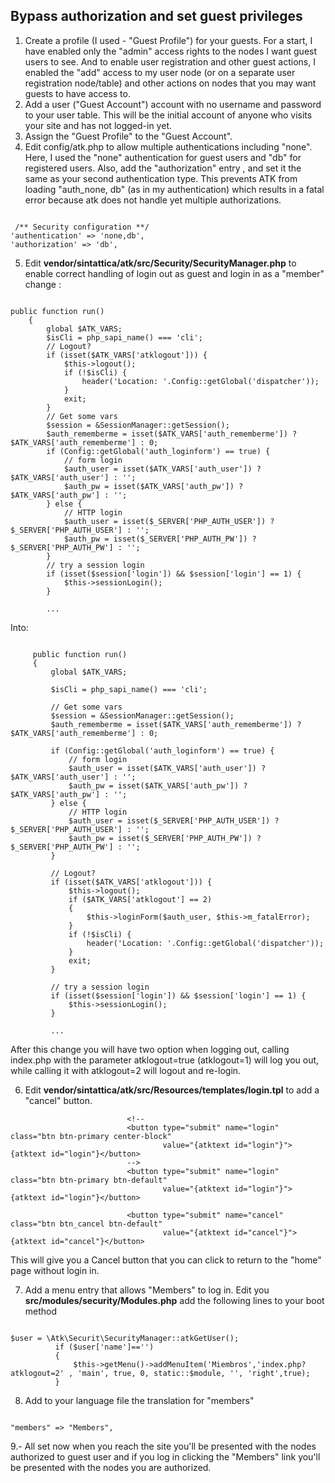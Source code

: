 ## Bypass authorization and set guest privileges

1. Create a profile (I used - "Guest Profile") for your guests. For a start, I have enabled only the "admin" access rights to the nodes I want guest users to see. 
And to enable user registration and other guest actions, I enabled the "add" access to my user node 
(or on a separate user registration node/table) and other actions on nodes that you may want guests to have access to.
2. Add a user ("Guest Account") account with no username and password to your user table. This will be the initial account of 
anyone who visits your site and has not logged-in yet.
3. Assign the "Guest Profile" to the "Guest Account".
4. Edit config/atk.php to allow multiple authentications including "none". Here, I used the "none" authentication for guest users and 
"db" for registered users. Also, add the "authorization" entry , and set it the same as your second authentication type. 
This prevents ATK from loading "auth_none, db" (as in my authentication) which results in a fatal error because atk does not handle yet 
multiple authorizations.

```

 /** Security configuration **/
'authentication' => 'none,db',
'authorization' => 'db',

```

5. Edit **vendor/sintattica/atk/src/Security/SecurityManager.php** to enable correct handling of login out as guest and login in as a 
"member" change :

```

public function run()
    {
        global $ATK_VARS;
        $isCli = php_sapi_name() === 'cli';
        // Logout?
        if (isset($ATK_VARS['atklogout'])) {
            $this->logout();
            if (!$isCli) {
                header('Location: '.Config::getGlobal('dispatcher'));
            }
            exit;
        }
        // Get some vars
        $session = &SessionManager::getSession();
        $auth_rememberme = isset($ATK_VARS['auth_rememberme']) ? $ATK_VARS['auth_rememberme'] : 0;
        if (Config::getGlobal('auth_loginform') == true) {
            // form login
            $auth_user = isset($ATK_VARS['auth_user']) ? $ATK_VARS['auth_user'] : '';
            $auth_pw = isset($ATK_VARS['auth_pw']) ? $ATK_VARS['auth_pw'] : '';
        } else {
            // HTTP login
            $auth_user = isset($_SERVER['PHP_AUTH_USER']) ? $_SERVER['PHP_AUTH_USER'] : '';
            $auth_pw = isset($_SERVER['PHP_AUTH_PW']) ? $_SERVER['PHP_AUTH_PW'] : '';
        }
        // try a session login
        if (isset($session['login']) && $session['login'] == 1) {
            $this->sessionLogin();
        }
   
        ...
```

Into:

```

     public function run()
     {
         global $ATK_VARS;

         $isCli = php_sapi_name() === 'cli';

         // Get some vars
         $session = &SessionManager::getSession();
         $auth_rememberme = isset($ATK_VARS['auth_rememberme']) ? $ATK_VARS['auth_rememberme'] : 0;

         if (Config::getGlobal('auth_loginform') == true) {
             // form login
             $auth_user = isset($ATK_VARS['auth_user']) ? $ATK_VARS['auth_user'] : '';
             $auth_pw = isset($ATK_VARS['auth_pw']) ? $ATK_VARS['auth_pw'] : '';
         } else {
             // HTTP login
             $auth_user = isset($_SERVER['PHP_AUTH_USER']) ? $_SERVER['PHP_AUTH_USER'] : '';
             $auth_pw = isset($_SERVER['PHP_AUTH_PW']) ? $_SERVER['PHP_AUTH_PW'] : '';
         }

         // Logout?
         if (isset($ATK_VARS['atklogout'])) {
             $this->logout();
             if ($ATK_VARS['atklogout'] == 2)
             {
                 $this->loginForm($auth_user, $this->m_fatalError);
             }
             if (!$isCli) {
                 header('Location: '.Config::getGlobal('dispatcher'));
             }
             exit;
         }

         // try a session login
         if (isset($session['login']) && $session['login'] == 1) {
             $this->sessionLogin();
         }
   
         ...
```

After this change you will have two option when logging out, calling index.php with the parameter atklogout=true (atklogout=1) 
will log you out, while calling it with atklogout=2 will logout and re-login.

6. Edit **vendor/sintattica/atk/src/Resources/templates/login.tpl** to add a "cancel" button.

```
                          <!--
                          <button type="submit" name="login" class="btn btn-primary center-block"
                                  value="{atktext id="login"}">{atktext id="login"}</button>
                          -->
                          <button type="submit" name="login" class="btn btn-primary btn-default"
                                  value="{atktext id="login"}">{atktext id="login"}</button>
 
                          <button type="submit" name="cancel" class="btn btn_cancel btn-default"
                                  value="{atktext id="cancel"}">{atktext id="cancel"}</button>
```
This will give you a Cancel button that you can click to return to the "home" page without login in.

7. Add a menu entry that allows "Members" to log in. Edit you **src/modules/security/Modules.php** add the following lines to your boot method

```

$user = \Atk\Securit\SecurityManager::atkGetUser();
          if ($user['name']=='')
          {
              $this->getMenu()->addMenuItem('Miembros','index.php?atklogout=2' , 'main', true, 0, static::$module, '', 'right',true);
          }

```

8. Add to your language file the translation for "members"

```

"members" => "Members",

```

9.- All set now when you reach the site you'll be presented with the nodes authorized to guest user and if you log in clicking
the "Members" link you'll be presented with the nodes you are authorized.
